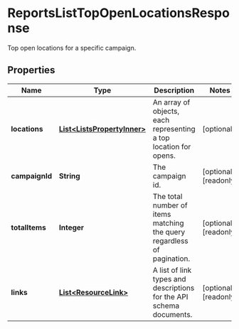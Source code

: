 

# ReportsListTopOpenLocationsResponse

Top open locations for a specific campaign.

## Properties

| Name | Type | Description | Notes |
|------------ | ------------- | ------------- | -------------|
|**locations** | [**List&lt;ListsPropertyInner&gt;**](ListsPropertyInner.md) | An array of objects, each representing a top location for opens. |  [optional] |
|**campaignId** | **String** | The campaign id. |  [optional] [readonly] |
|**totalItems** | **Integer** | The total number of items matching the query regardless of pagination. |  [optional] [readonly] |
|**links** | [**List&lt;ResourceLink&gt;**](ResourceLink.md) | A list of link types and descriptions for the API schema documents. |  [optional] [readonly] |



